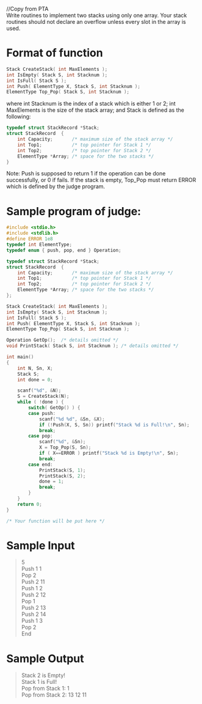 //Copy from PTA\
Write routines to implement two stacks using only one array. Your stack routines should not declare an overflow unless every slot in the array is used.

# Format of function
```c
Stack CreateStack( int MaxElements );
int IsEmpty( Stack S, int Stacknum );
int IsFull( Stack S );
int Push( ElementType X, Stack S, int Stacknum );
ElementType Top_Pop( Stack S, int Stacknum );
```
where int Stacknum is the index of a stack which is either 1 or 2; int MaxElements is the size of the stack array; and Stack is defined as the following:
```c
typedef struct StackRecord *Stack;
struct StackRecord  {
    int Capacity;       /* maximum size of the stack array */
    int Top1;           /* top pointer for Stack 1 */
    int Top2;           /* top pointer for Stack 2 */
    ElementType *Array; /* space for the two stacks */
}
```
Note: Push is supposed to return 1 if the operation can be done successfully, or 0 if fails. If the stack is empty, Top_Pop must return ERROR which is defined by the judge program.


# Sample program of judge:
```c
#include <stdio.h>
#include <stdlib.h>
#define ERROR 1e8
typedef int ElementType;
typedef enum { push, pop, end } Operation;

typedef struct StackRecord *Stack;
struct StackRecord  {
    int Capacity;       /* maximum size of the stack array */
    int Top1;           /* top pointer for Stack 1 */
    int Top2;           /* top pointer for Stack 2 */
    ElementType *Array; /* space for the two stacks */
};

Stack CreateStack( int MaxElements );
int IsEmpty( Stack S, int Stacknum );
int IsFull( Stack S );
int Push( ElementType X, Stack S, int Stacknum );
ElementType Top_Pop( Stack S, int Stacknum );

Operation GetOp();  /* details omitted */
void PrintStack( Stack S, int Stacknum ); /* details omitted */

int main()
{
    int N, Sn, X;
    Stack S;
    int done = 0;

    scanf("%d", &N);
    S = CreateStack(N);
    while ( !done ) {
        switch( GetOp() ) {
        case push: 
            scanf("%d %d", &Sn, &X);
            if (!Push(X, S, Sn)) printf("Stack %d is Full!\n", Sn);
            break;
        case pop:
            scanf("%d", &Sn);
            X = Top_Pop(S, Sn);
            if ( X==ERROR ) printf("Stack %d is Empty!\n", Sn);
            break;
        case end:
            PrintStack(S, 1);
            PrintStack(S, 2);
            done = 1;
            break;
        }
    }
    return 0;
}

/* Your function will be put here */

```

# Sample Input
>5\
>Push 1 1\
>Pop 2\
>Push 2 11\
>Push 1 2\
>Push 2 12\
>Pop 1\
>Push 2 13\
>Push 2 14\
>Push 1 3\
>Pop 2\
>End

# Sample Output
>Stack 2 is Empty!\
>Stack 1 is Full!\
>Pop from Stack 1: 1\
>Pop from Stack 2: 13 12 11




